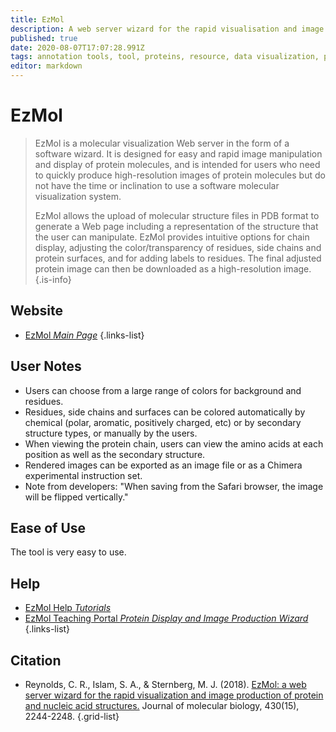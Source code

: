 ```yaml
---
title: EzMol
description: A web server wizard for the rapid visualisation and image production of protein and nucleic acid structures.
published: true
date: 2020-08-07T17:07:28.991Z
tags: annotation tools, tool, proteins, resource, data visualization, protein, data mapping, data export, structural analysis, residue, webserver
editor: markdown
---
```


# EzMol

> EzMol is a molecular visualization Web server in the form of a software wizard. It is designed for easy and rapid image manipulation and display of protein molecules, and is intended for users who need to quickly produce high-resolution images of protein molecules but do not have the time or inclination to use a software molecular visualization system.
>
> EzMol allows the upload of molecular structure files in PDB format to generate a Web page including a representation of the structure that the user can manipulate. EzMol provides intuitive options for chain display, adjusting the color/transparency of residues, side chains and protein surfaces, and for adding labels to residues. The final adjusted protein image can then be downloaded as a high-resolution image.
{.is-info}

 

## Website 

- [EzMol *Main Page*](http://www.sbg.bio.ic.ac.uk/~ezmol/)
 {.links-list}

## User Notes

- Users can choose from a large range of colors for background and residues. 
- Residues, side chains and surfaces can be colored automatically by chemical (polar, aromatic, positively charged, etc) or by secondary structure types, or manually by the users.
- When viewing the protein chain, users can view the amino acids at each position as well as the secondary structure. 
- Rendered images can be exported as an image file or as a Chimera experimental instruction set.
- Note from developers: "When saving from the Safari browser, the image will be flipped vertically."

## Ease of Use

The tool is very easy to use. 

## Help

- [EzMol Help *Tutorials*](http://www.sbg.bio.ic.ac.uk/~ezmol/tutorial4.0.html)
- [EzMol Teaching Portal *Protein Display and Image Production Wizard*](http://www.sbg.bio.ic.ac.uk/~ezmol/student8.4.html)
{.links-list}


## Citation 

- Reynolds, C. R., Islam, S. A., & Sternberg, M. J. (2018). [EzMol: a web server wizard for the rapid visualization and image production of protein and nucleic acid structures.](https://www.sciencedirect.com/science/article/pii/S0022283618300391) Journal of molecular biology, 430(15), 2244-2248.
{.grid-list}